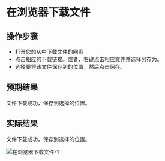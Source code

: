 # 在浏览器下载文件

## 操作步骤

- 打开您想从中下载文件的网页
- 点击相应的下载链接。或者，右键点击相应文件并选择另存为。
- 选择要将该文件保存到的位置，然后点击保存。

## 预期结果

文件下载成功，保存到选择的位置。

## 实际结果

文件下载成功，保存到选择的位置。

![在浏览器下载文件-1](../img/在浏览器下载文件-1.png)